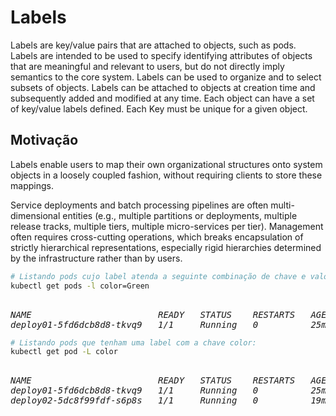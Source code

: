 # Labels

Labels are key/value pairs that are attached to objects, such as pods. Labels are intended to be used to specify identifying attributes of objects that are meaningful and relevant to users, but do not directly imply semantics to the core system. Labels can be used to organize and to select subsets of objects. Labels can be attached to objects at creation time and subsequently added and modified at any time. Each object can have a set of key/value labels defined. Each Key must be unique for a given object.

## Motivação

Labels enable users to map their own organizational structures onto system objects in a loosely coupled fashion, without requiring clients to store these mappings.

Service deployments and batch processing pipelines are often multi-dimensional entities (e.g., multiple partitions or deployments, multiple release tracks, multiple tiers, multiple micro-services per tier). Management often requires cross-cutting operations, which breaks encapsulation of strictly hierarchical representations, especially rigid hierarchies determined by the infrastructure rather than by users.



```bash
# Listando pods cujo label atenda a seguinte combinação de chave e valor:
kubectl get pods -l color=Green
```

<pre><i>
NAME                        READY   STATUS    RESTARTS   AGE
deploy01-5fd6dcb8d8-tkvq9   1/1     Running   0          25m
</i></pre>




```bash
# Listando pods que tenham uma label com a chave color:
kubectl get pod -L color
```

<pre><i>
NAME                        READY   STATUS    RESTARTS   AGE   COLOR
deploy01-5fd6dcb8d8-tkvq9   1/1     Running   0          25m   Green
deploy02-5dc8f99fdf-s6p8s   1/1     Running   0          19m   Orange
</i></pre>